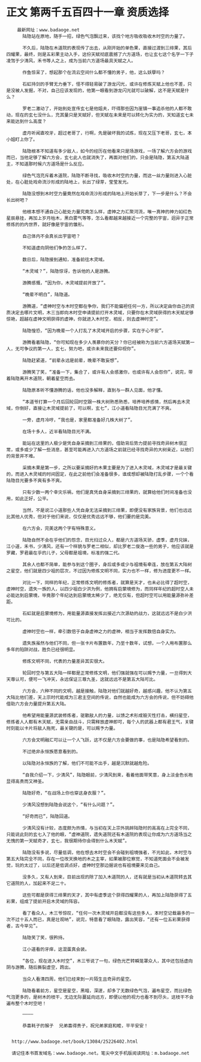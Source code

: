 # 正文 第两千五百四十一章 资质选择
        最新网址：www.badaoge.net
          陆隐站在原地，随手一招，绿色气泡飘过来，该找个地方吸收吸收木时空的力量了。
      
          不久后，陆隐在木道院的表现传了出去，从刚开始的单色果，直接过渡到三绯果，其后四耀果，最终，则是五彩果主动入手，这份天赋彻底震撼了六方道场，也让玄七这个名字一下子凌驾于少清风，禾书等人之上，成为当前六方道场最具天赋之人。
      
          作鱼惊呆了，想起那个在流云空间什么都不懂的男子，他，这么妖孽吗？
      
          石虹持剑的手臂无力垂下，怪不得轻易破了游龙闪光，或许在修炼天赋上他也不差，只是没被人发掘，不对，自己应该发现的，他第一眼看到游龙闪光就可以破解，这不是天赋是什么？
      
          罗老二激动了，开始到处宣传玄七是他姐夫，吓得那些因为崖镇一事追杀他的人都不敢动，现在的玄七没什么，充其量只是天赋好，但天赋在未来是可以转化为实力的，天知道玄七未来能达到什么高度？
      
          虚月听闻直咬牙，超过老哥了，行啊，先是破坏我的试炼，现在又压下老哥，玄七，本小姐盯上你了。
      
          陆隐根本不知道有多少敌人，如今的经历在他看来只是场游戏，一场了解六方会的游戏而已，当他足够了解六方会，玄七此人也就消失了，再面对他们的，只会是陆隐，第五大陆道主，不知道那时候六方道场是什么反应。
      
          绿色气泡充斥着木道院，陆隐不断寻找，吸收木时空的力量，而这一丝力量则进入心脏处，在心脏处戏命流沙形成的陆地上，长出了绿芽，莹莹发光。
      
          陆隐没想到木时空力量竟然在戏命流沙形成的陆地上开始长芽了，下一步是什么？不会长出树吧？
      
          他根本想不通自己心脏处力量究竟怎么样，虚神之力汇聚河流，唯一真神的神力如红色星辰悬挂，再加上岁月枯木，黑白雾气等等，怎么看都越来越接近一个完整的宇宙，迥异于正常修炼的的内世界，就好像是宇宙的雏形。
      
          自己体内不会真长出宇宙吧？
      
          不知道虚向阴他们争的怎么样了。
      
          数日后，陆隐接到通知，准备前往木灵域。
      
          “木灵域？”，陆隐惊讶，告诉他的人是游腾。
      
          游腾感慨，“因为你，木灵域提前开放了”。
      
          “晚辈不明白”，陆隐道。
      
          游腾道，“虚神时空与木时空都在争你，我们不能偏袒任何一方，所以决定由你自己的资质决定去哪片文明，木三当即向木时空申请提前打开木灵域，只要你在木灵域获得的木天赋足够惊艳，超越在虚神文明获得的虚神，你就进入木时空，相反，则去虚神时空”。
      
          陆隐惶恐，“因为晚辈一个人打乱了木灵域开启的步骤，实在于心不安”。
      
          游腾看着陆隐，“你可知现在多少人羡慕你的天分？你已经被称为当前六方道场天赋第一人，无可争议的第一人，玄七，努力吧，或许未来我还要仰视你”。
      
          陆隐赶紧道，“前辈永远是前辈，晚辈不敢妄想”。
      
          游腾笑了笑，“准备一下，集合了，或许有人会感激你，也或许有人会怨你”，说完，带着陆隐离开木道院，朝着星空而去。
      
          陆隐原本听不懂游腾的话，他也没多解释，直到与一群人见面，他才懂。
      
          “本道爷打算一个月后回轮回时空跟一株大树熟悉熟悉，培养培养感情，然后再去木灵域，你倒好，直接让木灵域提前了，可以啊，玄七”，江小道看陆隐目光充满了不爽。
      
          一旁，虚月冷哼，“我也是，家里都准备好几株大树了”。
      
          在场十多人，近半看陆隐目光不满。
      
          能站在这里的人极少是凭自身采摘到三绯果的，借助背后势力提前寻找奇异树木很正常，或多或少了解一些消息，甚至可能再进入六方道场之前就已经寻找奇异的大树亲近，以他们的背景并不难。
      
          采摘木果是第一步，之所以要采摘好的木果主要是为了进入木灵域，木灵域才是最关键的，而进入木灵域的时间固定，在此之前他们会准备很多，谁成想却被陆隐打乱步骤，一个个看陆隐目光要多不爽有多不爽。
      
          只有少数一两个幸灾乐祸，他们是真凭自身采摘到三绯果的，就算给他们时间准备也没用，如此正好，公平。
      
          当然，不是说江小道那些人凭自身无法采摘到三绯果，即便没有家族背景，他们也远远比其他人优秀，但对于他们来说，仅仅是优秀远远不够，他们要的是完美。
      
          在六方会，完美这两个字有特殊意义。
      
          陆隐自然不会在乎他们的怨念，目光扫过众人，都是六方道场天骄，虚季，虚月兄妹，江小道，禾书，少清风，还有一个样貌与罗老二相似，却比罗老二俊逸一些的男子，他应该就是罗藏，罗君最在乎的儿子，父母都是祖境，标准的强二代。
      
          其余人也都不简单，能参与到这个圈子，身后或多或少与祖境有牵连，放在第五大陆树之星空，他们就是四少祖的层次，不过因为修炼文明不同，实力也不一样，修为进度更不一样。
      
          对比一下，同样的年纪，正常修炼文明的修炼者，就算是天才，也未必比得了超时空，虚神时空，遗失一族的人，以四少祖白少洪为例，他拥有启蒙境修为，而同样年纪的超时空人未必能达到启蒙境，毕竟那个年纪达到启蒙境太稀少了，绝无仅有，但超时空可以用能量源弥补差距。
      
          石虹就是启蒙境修为，用能量源直接发挥出接近六次源劫的战力，这就远远不是白少洪可比的。
      
          虚神时空也一样，牵引数倍于自身虚神之力的虚神，相当于发挥数倍自身实力。
      
          遗失族虽然与他们不同，但一张卡片布置数年，乃至十数年，试想，一个人用布置那么多年的陷阱对战，胜负已经很明显。
      
          修炼文明不同，代表的力量差异其实很大。
      
          轮回时空与第五大陆一样都是正常修炼文明，他们强就强在可以赐予力量，一旦得到大天尊认可，便可一飞冲天，永远保证三尊九圣，这就远远不是第五大陆可比。
      
          六方会，六种不同的文明，越是接触，陆隐对他们就越好奇，越感兴趣，他不认为第五大陆比他们差，天上宗时代能成为三君主空间的传说，自然也能成为六方会的传说，但不妨碍他借助六方会力量提升第五大陆。
      
          他希望用能量源武装修炼者，驱散敌人的力量，以馈之术形成毁灭性打击，横扫星空，修炼者人人都有木天赋，无需亲自战斗，只需释放虚神即可，每个人的武器上都有君王气，关键时刻能以卡片将敌人拖死，最关键的是，可以赐予力量。
      
          六方会文明融汇可以让一个人飞跃，这不仅是六方会要做的事，也是陆隐希望看到的。
      
          不过绝非永恒族愿意看到的。
      
          以陆隐对永恒族的了解，他们不可能不出手，越是沉默就越危险。
      
          “自我介绍一下，少清风”，陆隐眼前，少清风到来，看着他面带笑意，身上淡金色长袍显得高贵而又神圣。
      
          陆隐好奇，“在战场上你也穿这身衣服？”。
      
          少清风没想到陆隐会说这个，“有什么问题？”。
      
          “好奇而已”，陆隐回道。
      
          少清风没有计较，态度颇为热情，与当初在天上宗外挑衅陆隐时的高高在上完全不同，只能说此刻的玄七入了他的眼，“虚神道院，遗失道院还有木道院的表现让你成为六方道场当之无愧的第一天赋奇才，玄七，我很期待你会得到什么木天赋”。
      
          陆隐没有多说，尽量低调，他在想去木时空会不会碰到祖境强者，不光如此，木时空与第五大陆完全不同，存在一位改天换地的木之主宰，如果被那位察觉，不知道死面会不会被发觉，玩的太过了，以后还是低调点好，虚神时空那边据说也有祖境要来见自己。
      
          没多久，又有人到来，目前出现的除了加入木道院的人，还有就是当初从木道院转去其它道院的人，加起来不足二十。
      
          这些可都是获得三绯果的天才，其中有虚季这个获得四耀果的人，再加上陆隐获得了五彩果，组成了提前开启木灵域的阵容。
      
          看了看众人，木三爷惊叹，“任何一次木灵域开启都没有这些多人，本时空记载最多的一次不过十五人而已，真是壮观呐”，说完，特意看了眼陆隐，露出笑容，“还有一位五彩果获得者，古今罕见”。
      
          陆隐笑了笑，很矜持。
      
          江小道看的牙痒，这混蛋真会装。
      
          “各位，现在进入木时空”，木三爷说了一句，绿色光芒转瞬笼罩众人，其中还包括虚向阴与游腾，随后撕裂虚空，跨出。
      
          当众人看清四周，他们已经来到一片陌生且奇异的星空。
      
          陆隐看着前方，星空是星空，黑暗，深邃，却多了无数绿色气泡，遍布星空，而比绿色气泡更多的，是树木的枝干，无边无际蔓延向远方，即便以他的视力也看不到尽头，这枝干不会遍布整个木时空吧！
      
          ————
      
          恭喜耗子的猴子  兄弟喜得贵子，祝兄弟家庭和睦，平平安安！
      
      
      http://www.badaoge.net/book/13084/25226402.html
      
      请记住本书首发域名：www.badaoge.net。笔尖中文手机版阅读网址：m.badaoge.net